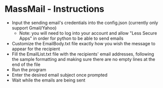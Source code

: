 # MassMail - Instructions
- Input the sending email's credentials into the config.json (currently only support Gmail/Yahoo)
  - Note: you will need to log into your account and allow "Less Secure Apps" in order for python to be able to send emails
- Customize the EmailBody.txt file exactly how you wish the message to appear for the recipient
- Fill the EmailList.txt file with the recipients' email addresses, following the sample formatting and making sure there are no empty lines at the end of the file
- Run the program
- Enter the desired email subject once prompted
- Wait while the emails are being sent
